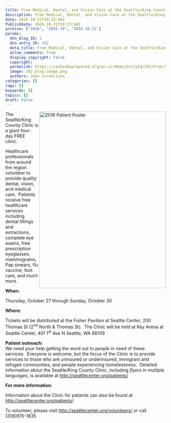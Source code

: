 ```yaml
---
title: Free Medical, Dental, and Vision Care at the Seattle/King County Clinic
description: Free Medical, Dental, and Vision Care at the Seattle/King County Clinic
date: 2016-10-21T19:23:48Z
PublishDate: 2016-10-21T19:23:48Z
archive: ["2016", "2016-10", "2016-10-21"]
params:
  dnn_blog_ID: 1
  dnn_entry_ID: 392
  meta_title: Free Medical, Dental, and Vision Care at the Seattle/King County Clinic
  allow_comments: True
  display_copyright: False
  copyright:
  permalink: https://vashonbeprepared.org/en-us/Home/EntryId/392/Free-Medical-Dental-and-Vision-Care-at-the-Seattle-King-County-Clinic
  image: 392_blog-image.png
  authors: John Cornelison
categories: []
tags: []
keywords: []
topics: []
draft: False
---
```


<p><a href="http://seattlecenter.org/patients/" target="_blank"><img style="float: right; display: inline" alt="2016 Patient Poster" src="http://seattlecenter.org//nas/content/live/scfweb2016/nas/content/live/scfweb2016/media/2016-Patient-Poster-733x1024.jpg" width="397" align="right" height="555" /></a>The Seattle/King County Clinic is a giant four-day FREE clinic. </p>  <p>Healthcare professionals from around the region volunteer to provide quality dental, vision, and medical care.&#160; Patients receive free healthcare services including dental fillings and extractions, complete eye exams, free prescription eyeglasses, mammograms, Pap smears, flu vaccine, foot care, and much more.<b> </b></p>  <p><b>When:</b></p>  <p>Thursday, October 27 through Sunday, October 30</p>  <p><b>Where:</b></p>  <p>Tickets will be distributed at the Fisher Pavilion at Seattle Center, 200 Thomas St (2<sup>nd</sup> North &amp; Thomas St).&#160; The Clinic will be held at Key Arena at Seattle Center, 401 1<sup>st</sup> Ave N Seattle, WA 98109</p>  <p><b>Patient outreach:     <br /></b>We need your help getting the word out to people in need of these services.&#160; Everyone is welcome, but the focus of the Clinic is to provide services to those who are uninsured or underinsured, immigrant and refugee communities, and people experiencing homelessness.&#160; Detailed information about the Seattle/King County Clinic, including <i>flyers in multiple languages</i>, is available at <a href="http://seattlecenter.org/patients/">http://seattlecenter.org/patients/</a></p>  <p><b>For more information:</b></p>  <p>Information about the Clinic for patients can also be found at <a href="http://seattlecenter.org/patients">http://seattlecenter.org/patients</a>/</p>  <p>To volunteer, please visit <a href="http://seattlecenter.org/volunteers/">http://seattlecenter.org/volunteers/</a> or call (206)615-1835</p>
